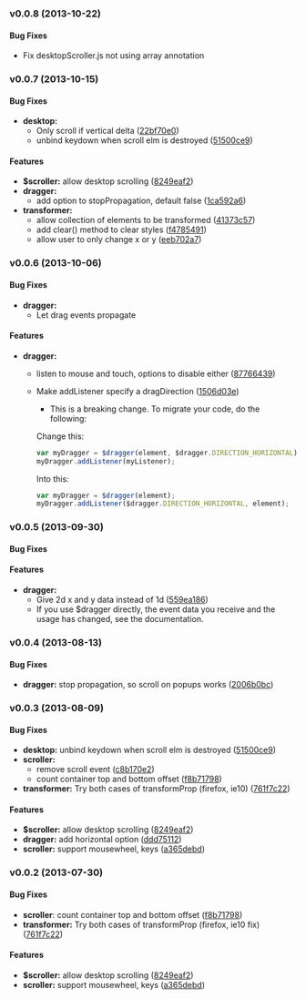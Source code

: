 <a name="v0.0.8"></a>
### v0.0.8 (2013-10-22)


#### Bug Fixes

* Fix desktopScroller.js not using array annotation


<a name="v0.0.7"></a>
### v0.0.7 (2013-10-15)


#### Bug Fixes

* **desktop:**
  * Only scroll if vertical delta ([22bf70e0](http://github.com/ajoslin/angular-scrolly/commit/22bf70e018aa132294ad5f3d04a674b208aef024))
  * unbind keydown when scroll elm is destroyed ([51500ce9](http://github.com/ajoslin/angular-scrolly/commit/51500ce93087f5e62e84207e465722710afc3d17))

#### Features

* **$scroller:** allow desktop scrolling ([8249eaf2](http://github.com/ajoslin/angular-scrolly/commit/8249eaf25049025a014e9439e8febb0b5e190100))
* **dragger:**
  * add option to stopPropagation, default false ([1ca592a6](http://github.com/ajoslin/angular-scrolly/commit/1ca592a6ebcf6428b9a81c82f6197fc532b27f08))
* **transformer:**
  * allow collection of elements to be transformed ([41373c57](http://github.com/ajoslin/angular-scrolly/commit/41373c57b678e4ec27e4d047fd857ab00096256a))
  * add clear() method to clear styles ([f4785491](http://github.com/ajoslin/angular-scrolly/commit/f4785491e843cc711c02cf6e15c7970b0bea5a1b))
  * allow user to only change x or y ([eeb702a7](http://github.com/ajoslin/angular-scrolly/commit/eeb702a7e4a2d4a00fa92de0f6dd39cb0f414faf))

<a name="v0.0.6"></a>
### v0.0.6 (2013-10-06)

#### Bug Fixes

* **dragger:**
  * Let drag events propagate

#### Features

* **dragger:**
  * listen to mouse and touch, options to disable either ([87766439](http://github.com/ajoslin/angular-scrolly/commit/87766439c08ffa82ac5d9d94bbf4c893ab761db7))
  * Make addListener specify a dragDirection ([1506d03e](http://github.com/ajoslin/angular-scrolly/commit/1506d03ed5d6df81d5acdd279621928cfb13c913))
    - This is a breaking change.  To migrate your code, do the following:

    Change this:

    ```js
    var myDragger = $dragger(element, $dragger.DIRECTION_HORIZONTAL);
    myDragger.addListener(myListener);
    ```

    Into this:
    ```js
    var myDragger = $dragger(element);
    myDragger.addListener($dragger.DIRECTION_HORIZONTAL, element);
    ```

<a name="v0.0.5"></a>
### v0.0.5 (2013-09-30)


#### Bug Fixes


#### Features

* **dragger:**
  * Give 2d x and y data instead of 1d ([559ea186](http://github.com/ajoslin/angular-scrolly/commit/559ea1861996a594e7bdbc0642e147fc29640ff0))
  * If you use $dragger directly, the event data you receive and the usage has changed, see the documentation.


<a name="v0.0.4"></a>
### v0.0.4 (2013-08-13)


#### Bug Fixes

* **dragger:** stop propagation, so scroll on popups works ([2006b0bc](http://github.com/ajoslin/angular-scrolly/commit/2006b0bc658c78d4349ef718b860c557cd3a7e97))

<a name="v0.0.3"></a>
### v0.0.3 (2013-08-09)

#### Bug Fixes

* **desktop:** unbind keydown when scroll elm is destroyed ([51500ce9](http://github.com/ajoslin/angular-scrolly/commit/51500ce93087f5e62e84207e465722710afc3d17))
* **scroller:**
  * remove scroll event ([c8b170e2](http://github.com/ajoslin/angular-scrolly/commit/c8b170e29728d488ec4a312c19a9e7f60f07245b))
  * count container top and bottom offset ([f8b71798](http://github.com/ajoslin/angular-scrolly/commit/f8b71798c7acfddf8dca6912f50245479ecdc358))
* **transformer:** Try both cases of transformProp (firefox, ie10) ([761f7c22](http://github.com/ajoslin/angular-scrolly/commit/761f7c22450c6c56cd96c079ec658ddcfcef3044))


#### Features

* **$scroller:** allow desktop scrolling ([8249eaf2](http://github.com/ajoslin/angular-scrolly/commit/8249eaf25049025a014e9439e8febb0b5e190100))
* **dragger:** add horizontal option ([ddd75112](http://github.com/ajoslin/angular-scrolly/commit/ddd75112c88b3616f9d313d8ff233dcdbb2763f2))
* **scroller:** support mousewheel, keys ([a365debd](http://github.com/ajoslin/angular-scrolly/commit/a365debd03e7fafcc2fe83bc34d0fbdaebbe4074))

<a name="v0.0.2"></a>
### v0.0.2 (2013-07-30)

#### Bug Fixes

* **scroller**: count container top and bottom offset ([f8b71798](http://github.com/ajoslin/angular-scrolly/commit/f8b71798c7acfddf8dca6912f50245479ecdc358))
* **transformer:** Try both cases of transformProp (firefox, ie10 fix) ([761f7c22](http://github.com/ajoslin/angular-scrolly/commit/761f7c22450c6c56cd96c079ec658ddcfcef3044))

#### Features

* **$scroller:** allow desktop scrolling ([8249eaf2](http://github.com/ajoslin/angular-scrolly/commit/8249eaf25049025a014e9439e8febb0b5e190100))
* **scroller:** support mousewheel, keys ([a365debd](http://github.com/ajoslin/angular-scrolly/commit/a365debd03e7fafcc2fe83bc34d0fbdaebbe4074))
